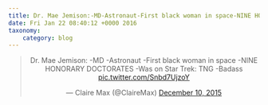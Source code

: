 ```yaml
---
title: Dr. Mae Jemison:-MD-Astronaut-First black woman in space-NINE HONORARY DOCTORATES-Was on Star Trek: TNG-Badass http://twitter.com/ClaireMax/status/674771867153002496/photo/1
date: Fri Jan 22 08:40:12 +0000 2016
taxonomy:
    category: blog
---
```

<blockquote class="twitter-tweet" align="center" width="350"><p lang="en" dir="ltr">Dr. Mae Jemison:&#10;-MD&#10;-Astronaut&#10;-First black woman in space&#10;-NINE HONORARY DOCTORATES&#10;-Was on Star Trek: TNG&#10;-Badass <a href="http://twitter.com/ClaireMax/status/674771867153002496/photo/1">pic.twitter.com/Snbd7UjzoY</a></p>&mdash; Claire Max (@ClaireMax) <a href="https://twitter.com/ClaireMax/status/674771867153002496">December 10, 2015</a></blockquote>
